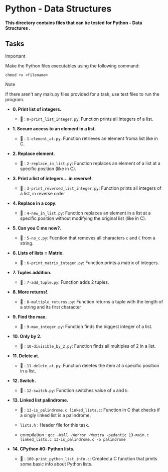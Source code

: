 # Python - Data Structures

**This directory contains files that can be tested for Python - Data Structures .**

## Tasks

> [!IMPORTANT]
> Make the Python files executables using the following command:

`chmod +x <filename>`

> [!NOTE]
> If there aren't any main.py files provided for a task, use test files to run the program.


- **0. Print list of integers.**

   - :file_folder: : `0-print_list_integer.py`: Function prints all integers of a list.

- **1. Secure access to an element in a list.**

   - :file_folder: : `1-element_at.py`: Function retrieves an element froma list like in C.

- **2. Replace element.**

   - :file_folder: : `2-replace_in_list.py`: Function replaces an element of a list at a specific position (like in C).

- **3. Print a list of integers... in reverse!.**

   - :file_folder: : `3-print_reversed_list_integer.py`: Function prints all integers of a list, in reverse order

- **4. Replace in a copy.**

   - :file_folder: : `4-new_in_list.py`: Function replaces an element in a list at a specific position without modifying the original list (like in C).

- **5. Can you C me now?.**

   - :file_folder: : `5-no_c.py`: Fucntion that removes all characters `c` and `C` from a string.

- **6. Lists of lists = Matrix.**

   - :file_folder: : `6-print_matrix_integer.py`: Function prints a matrix of integers.

- **7. Tuples addition.**

   - :file_folder: : `7-add_tuple.py`: Function adds 2 tuples.

- **8. More returns!.**

   - :file_folder: : `8-multiple_returns.py`: Function returns a tuple with the length of a string and its first character

- **9. Find the max.**

   - :file_folder: : `9-max_integer.py`: Function finds the biggest integer of a list.

- **10. Only by 2.**

   - :file_folder: : `10-divisible_by_2.py`: Function finds all multiples of 2 in a list.

- **11. Delete at.**

   - :file_folder: : `11-delete_at.py`: Function deletes the item at a specific position in a list.

- **12. Switch.**

   - :file_folder: : `12-switch.py`: Function switches value of `a` and `b`.

- **13. Linked list palindrome.**

   - :file_folder: : `13-is_palindrome.c linked_lists.c`: Function in C that checks if a singly linked list is a palindrome.

   - `lists.h` : Header file for this task.
   - compilation : `gcc -Wall -Werror -Wextra -pedantic 13-main.c linked_lists.c 13-is_palindrome.c -o palindrome`

- **14. CPython #0: Python lists.**

   - :file_folder: : `100-print_python_list_info.c`: Created a C function that prints some basic info about Python lists.
